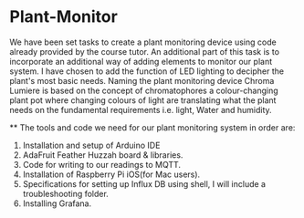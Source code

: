 # Plant-Monitor
We have been set tasks to create a plant monitoring device using code already provided by the course tutor. An additional part of this task is to incorporate an additional way of adding elements to monitor our plant system. I have chosen to add the function of LED lighting to decipher the plant's most basic needs. Naming the plant monitoring device Chroma Lumiere is based on the concept of chromatophores a colour-changing plant pot where changing colours of light are translating what the plant needs on the fundamental requirements i.e. light, Water and humidity.

** The tools and code we need for our plant monitoring system in order are:
1. Installation and setup of Arduino IDE
2. AdaFruit Feather Huzzah board & libraries.
3. Code for writing to our readings to MQTT.
4. Installation of Raspberry Pi iOS(for Mac users).
5. Specifications for setting up Influx DB using shell, I will include a troubleshooting folder.
6. Installing Grafana.

